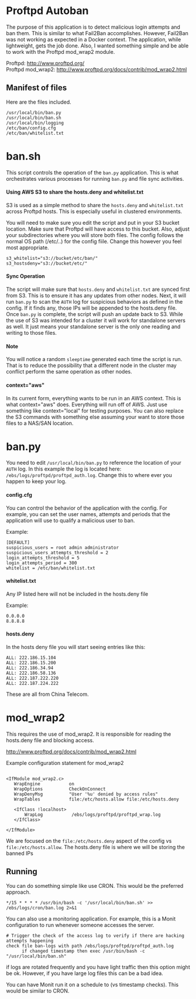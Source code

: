 <h1>Proftpd Autoban</h1>

The purpose of this application is to detect malicious login attempts and ban them. This is similar to what Fail2Ban accomplishes. However, Fail2Ban was not working as expected in a Docker context. The application, while lightweight, gets the job done. Also, I wanted something simple and be able to work with the Proftpd mod_wrap2 module.

Proftpd: <url>http://www.proftpd.org/</url><br>
Proftpd mod_wrap2: <url>http://www.proftpd.org/docs/contrib/mod_wrap2.html</url><br>


## Manifest of files
Here are the files included.
```
/usr/local/bin/ban.py
/usr/local/bin/ban.sh
/usr/local/bin/logging
/etc/ban/config.cfg
/etc/ban/whitelist.txt

```

# ban.sh
This script controls the operation of the <code>ban.py</code> application. This is what orchestrates various processes for running <code>ban.py</code> and file sync activities.

#### Using AWS S3 to share the hosts.deny and whitelist.txt
S3 is used as a simple method to share the <code>hosts.deny</code> and <code>whitelist.txt</code> across Proftpd hosts. This is especially useful in clustered environments.

You will need to make sure you edit the script and put in your S3 bucket location. Make sure that Proftpd will have access to this bucket. Also, adjust your subdirectories where you will store both files. The config follows the normal OS path (/etc/..) for the config fiile. Change this however you feel most appropriate.

```
s3_whitelist="s3://bucket/etc/ban/"
s3_hostsdeny="s3://bucket/etc/"
```
#### Sync Operation
The script will make sure that <code>hosts.deny</code> and <code>whitelist.txt</code> are synced first from S3. This is to ensure it has any updates from other nodes. Next, it will run <code>ban.py</code> to scan the <code>AUTH</code> log for suspicious behaviors as defined in the config. If it finds any, those IPs will be appended to the hosts.deny file. Once <code>ban.py</code> is complete, the script will push an update back to S3. While the use of S3 was intended for a cluster it will work for standalone servers as well. It just means your standalone server is the only one reading and writing to those files.

#### Note
You will notice a random <code>sleeptime</code> generated each time the script is run. That is to reduce the possibility that a different node in the cluster may conflict perform the same operation as other nodes.

#### context="aws"
In its current form, everything wants to be run in an AWS context. This is what context="aws" does. Everything will run off of AWS. Just use something like context="local" for testing purposes. You can also replace the S3 commands with something else assuming your want to store those files to a NAS/SAN location.

# ban.py
You  need to edit <code>/usr/local/bin/ban.py</code> to reference the location of your <code>AUTH</code> log. In this example the log is located here: <code>/ebs/logs/proftpd/proftpd_auth.log</code>. Change this to where ever you happen to keep your log.

#### config.cfg

You can control the behavior of the application with the config. For example, you can set the user names, attempts and periods that the application will use to qualify a malicious user to ban.

Example:
```
[DEFAULT]
suspicious_users = root admin administrator
suspicious_users_attempts_threshold = 2
login_attempts_threshold = 5
login_attempts_period = 300
whitelist = /etc/ban/whitelist.txt
```
#### whitelist.txt
Any IP listed here will not be included in the hosts.deny file

Example:
```
0.0.0.0
8.8.8.8
```

#### hosts.deny

In the hosts deny file you will start seeing entries like this:

```
ALL: 222.186.15.104
ALL: 222.186.15.200
ALL: 222.186.34.94
ALL: 222.186.58.136
ALL: 222.187.222.220
ALL: 222.187.224.222
```
These are all from China Telecom.

# mod_wrap2
This requires the use of mod_wrap2. It is responsible for reading the hosts.deny file and blocking access.

http://www.proftpd.org/docs/contrib/mod_wrap2.html

Example configuration statement for mod_wrap2

```

<IfModule mod_wrap2.c>
   WrapEngine           on
   WrapOptions          CheckOnConnect
   WrapDenyMsg          "User '%u' denied by access rules"
   WrapTables           file:/etc/hosts.allow file:/etc/hosts.deny

   <IfClass !localhost>
       WrapLog           /ebs/logs/proftpd/proftpd_wrap.log
   </IfClass>

</IfModule>

```
We are focused on the <code>file:/etc/hosts.deny</code> aspect of the config vs <code>file:/etc/hosts.allow</code>. The hosts.deny file is where we will be storing the banned IPs

## Running

You can do something simple like use CRON. This would be the preferred approach.
```
*/15 * * * * /usr/bin/bash -c '/usr/local/bin/ban.sh' >> /ebs/logs/cron/ban.log 2>&1
```
You can also use a monitoring application. For example, this is a Monit configuration to run whenever someone accesses the server.

```
# Trigger the check of the access log to verify if there are hacking attempts happening
check file ban-logs with path /ebs/logs/proftpd/proftpd_auth.log
      if changed timestamp then exec /usr/bin/bash -c "/usr/local/bin/ban.sh"
```

if logs are rotated frequently and you have light traffic then this option might be ok. However, if you have large log files this can be a bad idea.

You can have Monit run it on a schedule to (vs timestamp checks). This would be similar to CRON.
